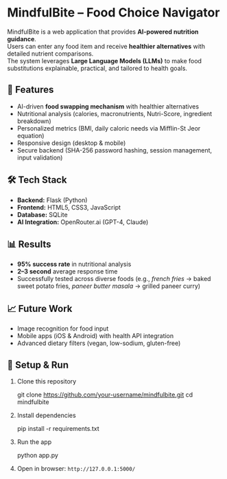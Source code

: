 # MindfulBite – Food Choice Navigator

MindfulBite is a web application that provides **AI-powered nutrition guidance**.  
Users can enter any food item and receive **healthier alternatives** with detailed nutrient comparisons.  
The system leverages **Large Language Models (LLMs)** to make food substitutions explainable, practical, and tailored to health goals.

## 🚀 Features
- AI-driven **food swapping mechanism** with healthier alternatives
- Nutritional analysis (calories, macronutrients, Nutri-Score, ingredient breakdown)
- Personalized metrics (BMI, daily caloric needs via Mifflin-St Jeor equation)
- Responsive design (desktop & mobile)
- Secure backend (SHA-256 password hashing, session management, input validation)

## 🛠️ Tech Stack
- **Backend:** Flask (Python)  
- **Frontend:** HTML5, CSS3, JavaScript  
- **Database:** SQLite  
- **AI Integration:** OpenRouter.ai (GPT-4, Claude)  

## 📊 Results
- **95% success rate** in nutritional analysis  
- **2–3 second** average response time  
- Successfully tested across diverse foods (e.g., *french fries* → baked sweet potato fries, *paneer butter masala* → grilled paneer curry)

## 📈 Future Work
- Image recognition for food input  
- Mobile apps (iOS & Android) with health API integration  
- Advanced dietary filters (vegan, low-sodium, gluten-free)

## 📂 Setup & Run
1. Clone this repository  
  
   git clone https://github.com/your-username/mindfulbite.git
   cd mindfulbite

2. Install dependencies

   pip install -r requirements.txt
   
3. Run the app

   python app.py
  
4. Open in browser: `http://127.0.0.1:5000/`
